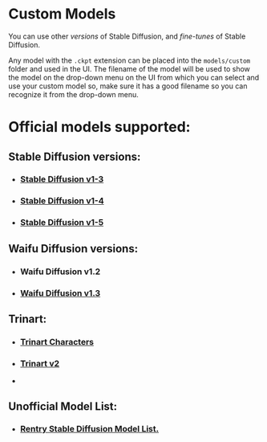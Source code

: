 # Custom Models

<!--
This file is part of sygil-webui (https://github.com/Sygil-Dev/sygil-webui/).

Copyright 2022 Sygil-Dev team.
This program is free software: you can redistribute it and/or modify
it under the terms of the GNU Affero General Public License as published by
the Free Software Foundation, either version 3 of the License, or
(at your option) any later version.

This program is distributed in the hope that it will be useful,
but WITHOUT ANY WARRANTY; without even the implied warranty of
MERCHANTABILITY or FITNESS FOR A PARTICULAR PURPOSE.  See the
GNU Affero General Public License for more details.

You should have received a copy of the GNU Affero General Public License
along with this program.  If not, see <http://www.gnu.org/licenses/>.
-->

You can use other *versions* of Stable Diffusion, and *fine-tunes* of Stable Diffusion. 

Any model with the `.ckpt` extension can be placed into the `models/custom` folder and used in the UI. The filename of the model will be used to show the model on the drop-down menu on the UI from which you can select and use your custom model so, make sure it has a good filename so you can recognize it from the drop-down menu.

# Official models supported:

## Stable Diffusion versions:

- ### [Stable Diffusion v1-3](https://huggingface.co/CompVis/stable-diffusion-v1-3)

- ### [Stable Diffusion v1-4](https://huggingface.co/CompVis/stable-diffusion-v1-4)

- ### [Stable Diffusion v1-5](https://huggingface.co/runwayml/stable-diffusion-v1-5)

## Waifu Diffusion versions:

- ### Waifu Diffusion v1.2

- ### [Waifu Diffusion v1.3](https://huggingface.co/hakurei/waifu-diffusion-v1-3)

## Trinart:

- ### [Trinart Characters](https://huggingface.co/naclbit/trinart_characters_19.2m_stable_diffusion_v1)

- ### [Trinart v2](https://huggingface.co/naclbit/trinart_stable_diffusion_v2)

- 

## Unofficial Model List:

- ### [Rentry Stable Diffusion Model List.](https://rentry.org/sdmodels)
